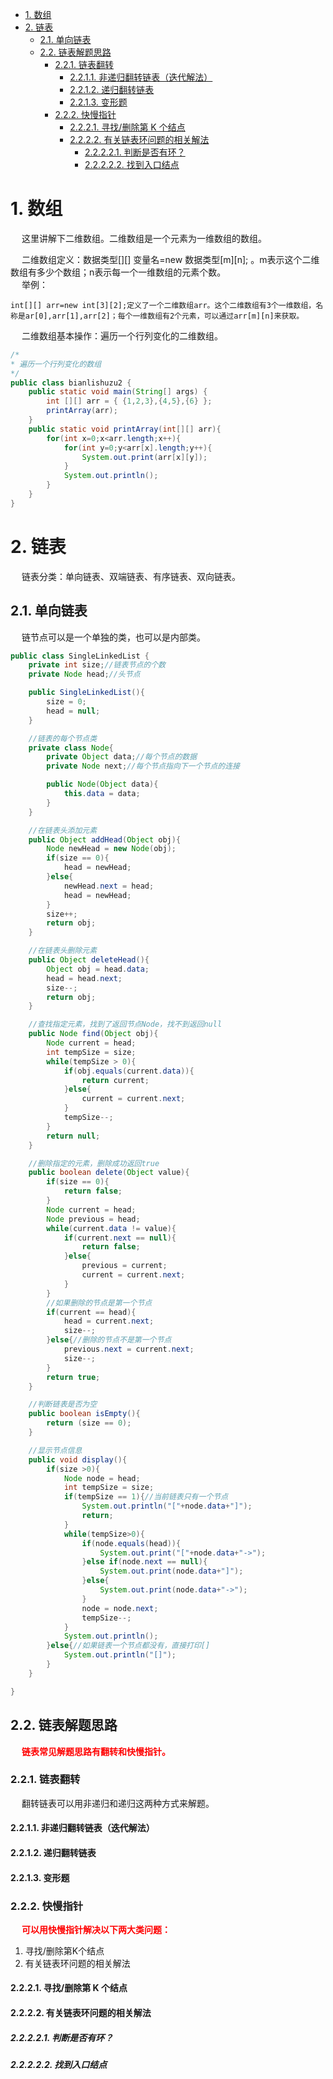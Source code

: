 

<!-- TOC -->

- [1. 数组](#1-数组)
- [2. 链表](#2-链表)
    - [2.1. 单向链表](#21-单向链表)
    - [2.2. 链表解题思路](#22-链表解题思路)
        - [2.2.1. 链表翻转](#221-链表翻转)
            - [2.2.1.1. 非递归翻转链表（迭代解法）](#2211-非递归翻转链表迭代解法)
            - [2.2.1.2. 递归翻转链表](#2212-递归翻转链表)
            - [2.2.1.3. 变形题](#2213-变形题)
        - [2.2.2. 快慢指针](#222-快慢指针)
            - [2.2.2.1. 寻找/删除第 K 个结点](#2221-寻找删除第-k-个结点)
            - [2.2.2.2. 有关链表环问题的相关解法](#2222-有关链表环问题的相关解法)
                - [2.2.2.2.1. 判断是否有环？](#22221-判断是否有环)
                - [2.2.2.2.2. 找到入口结点](#22222-找到入口结点)

<!-- /TOC -->


# 1. 数组  
&emsp; 这里讲解下二维数组。二维数组是一个元素为一维数组的数组。  

&emsp; 二维数组定义：数据类型[][] 变量名=new 数据类型[m][n]; 。m表示这个二维数组有多少个数组；n表示每一个一维数组的元素个数。  
&emsp; 举例： 

    int[][] arr=new int[3][2];定义了一个二维数组arr。这个二维数组有3个一维数组，名称是ar[0],arr[1],arr[2]；每个一维数组有2个元素，可以通过arr[m][n]来获取。

&emsp; 二维数组基本操作：遍历一个行列变化的二维数组。  

```java
/*
* 遍历一个行列变化的数组
*/
public class bianlishuzu2 {
    public static void main(String[] args) {
        int [][] arr = { {1,2,3},{4,5},{6} };
        printArray(arr);
    }
    public static void printArray(int[][] arr){
        for(int x=0;x<arr.length;x++){
            for(int y=0;y<arr[x].length;y++){
                System.out.print(arr[x][y]);
            }
            System.out.println();
        }
    }
}
```


# 2. 链表  
&emsp; 链表分类：单向链表、双端链表、有序链表、双向链表。  

## 2.1. 单向链表  
&emsp; 链节点可以是一个单独的类，也可以是内部类。  

```java
public class SingleLinkedList {
    private int size;//链表节点的个数
    private Node head;//头节点

    public SingleLinkedList(){
        size = 0;
        head = null;
    }

    //链表的每个节点类
    private class Node{
        private Object data;//每个节点的数据
        private Node next;//每个节点指向下一个节点的连接

        public Node(Object data){
            this.data = data;
        }
    }

    //在链表头添加元素
    public Object addHead(Object obj){
        Node newHead = new Node(obj);
        if(size == 0){
            head = newHead;
        }else{
            newHead.next = head;
            head = newHead;
        }
        size++;
        return obj;
    }

    //在链表头删除元素
    public Object deleteHead(){
        Object obj = head.data;
        head = head.next;
        size--;
        return obj;
    }

    //查找指定元素，找到了返回节点Node，找不到返回null
    public Node find(Object obj){
        Node current = head;
        int tempSize = size;
        while(tempSize > 0){
            if(obj.equals(current.data)){
                return current;
            }else{
                current = current.next;
            }
            tempSize--;
        }
        return null;
    }

    //删除指定的元素，删除成功返回true
    public boolean delete(Object value){
        if(size == 0){
            return false;
        }
        Node current = head;
        Node previous = head;
        while(current.data != value){
            if(current.next == null){
                return false;
            }else{
                previous = current;
                current = current.next;
            }
        }
        //如果删除的节点是第一个节点
        if(current == head){
            head = current.next;
            size--;
        }else{//删除的节点不是第一个节点
            previous.next = current.next;
            size--;
        }
        return true;
    }

    //判断链表是否为空
    public boolean isEmpty(){
        return (size == 0);
    }

    //显示节点信息
    public void display(){
        if(size >0){
            Node node = head;
            int tempSize = size;
            if(tempSize == 1){//当前链表只有一个节点
                System.out.println("["+node.data+"]");
                return;
            }
            while(tempSize>0){
                if(node.equals(head)){
                    System.out.print("["+node.data+"->");
                }else if(node.next == null){
                    System.out.print(node.data+"]");
                }else{
                    System.out.print(node.data+"->");
                }
                node = node.next;
                tempSize--;
            }
            System.out.println();
        }else{//如果链表一个节点都没有，直接打印[]
            System.out.println("[]");
        }
    }

}
```

## 2.2. 链表解题思路  
&emsp; **<font color = "red">链表常见解题思路有翻转和快慢指针。</font>**  

### 2.2.1. 链表翻转  
&emsp; 翻转链表可以用非递归和递归这两种方式来解题。  

#### 2.2.1.1. 非递归翻转链表（迭代解法）  


#### 2.2.1.2. 递归翻转链表  

#### 2.2.1.3. 变形题  


### 2.2.2. 快慢指针  
&emsp; **<font color = "red">可以用快慢指针解决以下两大类问题：</font>**  
1. 寻找/删除第K个结点  
2. 有关链表环问题的相关解法    

#### 2.2.2.1. 寻找/删除第 K 个结点  


#### 2.2.2.2. 有关链表环问题的相关解法  
##### 2.2.2.2.1. 判断是否有环？  


##### 2.2.2.2.2. 找到入口结点  



